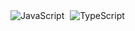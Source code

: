 <div align="left">
  <img src="https://skills.thijs.gg/icons?i=js" title="JavaScript">
  <img width="1" />
  <img src="https://skills.thijs.gg/icons?i=typescript" title="TypeScript">
</div>
